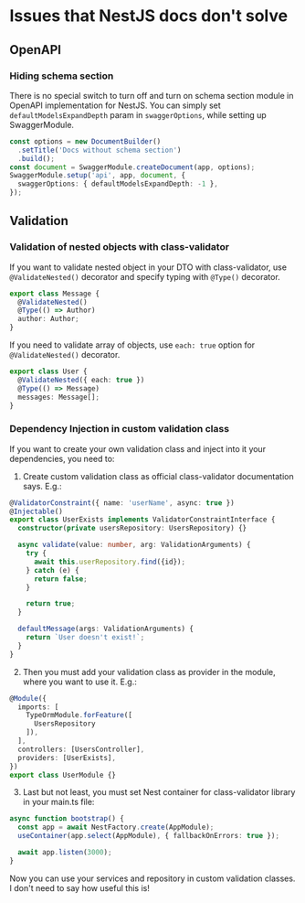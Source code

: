 # Issues that NestJS docs don't solve

## OpenAPI

### Hiding schema section

There is no special switch to turn off and turn on schema section module in OpenAPI implementation for NestJS. You can simply set `defaultModelsExpandDepth` param in `swaggerOptions`, while setting up SwaggerModule.

```TypeScript
const options = new DocumentBuilder()
  .setTitle('Docs without schema section')
  .build();
const document = SwaggerModule.createDocument(app, options);
SwaggerModule.setup('api', app, document, {
  swaggerOptions: { defaultModelsExpandDepth: -1 },
});
```

## Validation

### Validation of nested objects with class-validator

If you want to validate nested object in your DTO with class-validator, use `@ValidateNested()` decorator and specify typing with `@Type()` decorator.

```Typescript
export class Message {
  @ValidateNested()
  @Type(() => Author)
  author: Author;
}
```

If you need to validate array of objects, use `each: true` option for `@ValidateNested()` decorator.

```Typescript
export class User {
  @ValidateNested({ each: true })
  @Type(() => Message)
  messages: Message[];
}
```

### Dependency Injection in custom validation class

If you want to create your own validation class and inject into it your dependencies, you need to:

1. Create custom validation class as official class-validator documentation says. E.g.:

```Typescript
@ValidatorConstraint({ name: 'userName', async: true })
@Injectable()
export class UserExists implements ValidatorConstraintInterface {
  constructor(private usersRepository: UsersRepository) {}

  async validate(value: number, arg: ValidationArguments) {
    try {
      await this.userRepository.find({id});
    } catch (e) {
      return false;
    }

    return true;
  }

  defaultMessage(args: ValidationArguments) {
    return `User doesn't exist!`;
  }
}
```
2. Then you must add your validation class as provider in the module, where you want to use it. E.g.:
```Typescript
@Module({
  imports: [
    TypeOrmModule.forFeature([
      UsersRepository
    ]),
  ],
  controllers: [UsersController],
  providers: [UserExists],
})
export class UserModule {}
```
3. Last but not least, you must set Nest container for class-validator library in your main.ts file:

```Typescript
async function bootstrap() {
  const app = await NestFactory.create(AppModule);
  useContainer(app.select(AppModule), { fallbackOnErrors: true });

  await app.listen(3000);
}

```
Now you can use your services and repository in custom validation classes. I don't need to say how useful this is!
